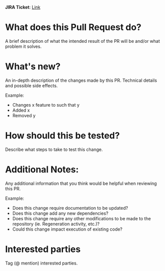 **JIRA Ticket**: [Link](link)

# What does this Pull Request do?

A brief description of what the intended result of the PR will be and/or what problem it solves.

# What's new?
An in-depth description of the changes made by this PR. Technical details and possible side effects.

Example:
* Changes x feature to such that y
* Added x
* Removed y

# How should this be tested?

Describe what steps to take to test this change.

# Additional Notes:
Any additional information that you think would be helpful when reviewing this PR.

Example:
* Does this change require documentation to be updated? 
* Does this change add any new dependencies? 
* Does this change require any other modifications to be made to the repository (ie. Regeneration activity, etc.)? 
* Could this change impact execution of existing code?

# Interested parties
Tag (@ mention) interested parties.
